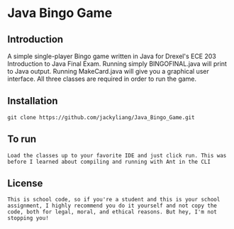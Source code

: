 # Java Bingo Game

## Introduction

A simple single-player Bingo game written in Java for Drexel's ECE 203 Introduction to Java Final Exam. Running simply BINGOFINAL.java will print to Java output. Running MakeCard.java will give you a graphical user interface. All three classes are required in order to run the game.

## Installation

    git clone https://github.com/jackyliang/Java_Bingo_Game.git
    
## To run

    Load the classes up to your favorite IDE and just click run. This was before I learned about compiling and running with Ant in the CLI
    
## License

    This is school code, so if you're a student and this is your school assignment, I highly recommend you do it yourself and not copy the code, both for legal, moral, and ethical reasons. But hey, I'm not stopping you!

